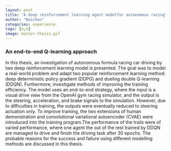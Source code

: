 ```yaml
---
layout: post
title: "A deep reinforcement learning agent modelfor autonomous racing"
author: "Naichen"
categories: experience
tags: [a,b]
image: master-thesis.gif
---
```

### An end-to-end Q-learning approach
In this thesis, an investigation of autonomous formula racing car driving by two deep reinforcement learning model is presented. The goal was to model a real-world problem and adapt two popular reinforcement learning method: deep deterministic policy gradient (DDPG) and dueling double Q-learning (DDQN). Furthermore, investigate methods of improving the training efficiency. The model uses an end-to-end strategy, where the input is a visual drive view from the OpenAI gym racing simulator, and the output is the steering, acceleration, and brake signals to the simulation. However, due to difficulties in training, the outputs were eventually reduced to steering actuation only. To improve training, the two extensions of human demonstration and convolutional variational autoencoder (CVAE) were introduced into the training program.The performance of the trails were of varied performance, where one agent the out of the rest trained by DDQN are managed to drive and finish the driving task after 30 epochs. The probable reasons for the success and failure using different modelling methods are discussed in this thesis.